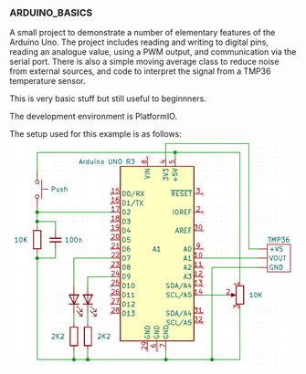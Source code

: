 ### ARDUINO_BASICS

A small project to demonstrate a number of elementary features of the Arduino Uno. The project includes reading and writing to digital pins, reading an analogue value, using a PWM output, and communication via the serial port. There is also a simple moving average class to reduce noise from external sources, and code to interpret the signal from a TMP36 temperature sensor.

This is very basic stuff but still useful to beginnners.

The development environment is PlatformIO.

The setup used for this example is as follows:
![Project schematics](docs/arduino_basics.png)
